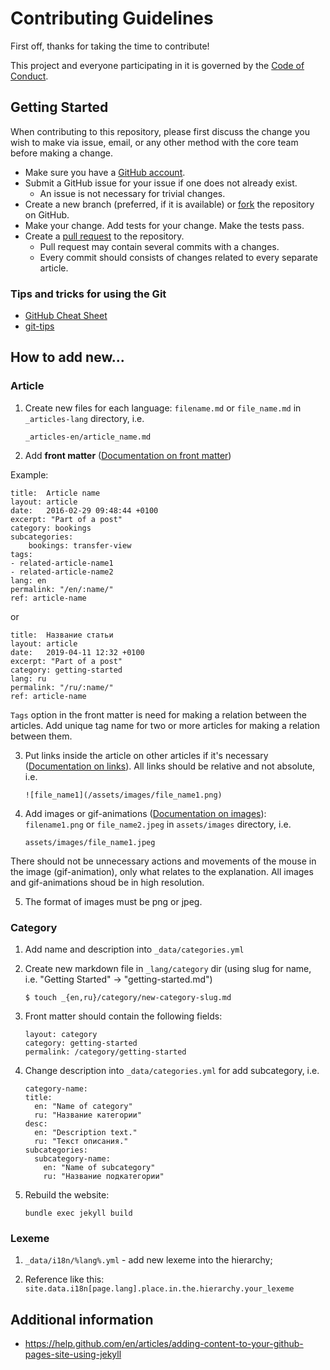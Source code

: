 # Contributing Guidelines

First off, thanks for taking the time to contribute!

This project and everyone participating in it is governed by the [Code of Conduct](CODE_OF_CONDUCT.md).

## Getting Started

When contributing to this repository, please first discuss the change you wish to make via issue, email, or any other method with the core team before making a change.

- Make sure you have a [GitHub account](https://github.com/login).
- Submit a GitHub issue for your issue if one does not already exist.
  - An issue is not necessary for trivial changes.
- Create a new branch (preferred, if it is available) or [fork](https://help.github.com/en/articles/working-with-forks) the repository on GitHub.
- Make your change. Add tests for your change. Make the tests pass.
- Create a [pull request](https://help.github.com/en/articles/creating-a-pull-request-from-a-fork) to the repository.
  - Pull request may contain several commits with a changes.
  - Every commit should consists of changes related to every separate article.

### Tips and tricks for using the Git

- [GitHub Cheat Sheet](https://github.com/tiimgreen/github-cheat-sheet)
- [git-tips](https://github.com/git-tips/tips)

## How to add new...

### Article

1. Create new files for each language: `filename.md` or `file_name.md` in `_articles-lang` directory, i.e.

    ```
    _articles-en/article_name.md
    ```

2. Add **front matter** ([Documentation on front matter](https://jekyllrb.com/docs/front-matter/))

Example:

```
title:  Article name
layout: article
date:   2016-02-29 09:48:44 +0100
excerpt: "Part of a post"
category: bookings
subcategories:
	bookings: transfer-view
tags:
- related-article-name1
- related-article-name2
lang: en
permalink: "/en/:name/"
ref: article-name
```

or

```
title:  Название статьи
layout: article
date:   2019-04-11 12:32 +0100
excerpt: "Part of a post"
category: getting-started
lang: ru
permalink: "/ru/:name/"
ref: article-name
```

`Tags` option in the front matter is need for making a relation between the articles. Add unique tag name for two or more articles for making a relation between them.

3. Put links inside the article on other articles if it's necessary ([Documentation on links](https://jekyllrb.com/docs/liquid/tags/#links)). All links should be relative and not absolute, i.e.

    ```
    ![file_name1](/assets/images/file_name1.png)
    ```

4. Add images or gif-animations ([Documentation on images](https://jekyllrb.com/docs/posts/#including-images-and-resources)): `filename1.png` or `file_name2.jpeg` in `assets/images` directory, i.e.

    ```
    assets/images/file_name1.jpeg
    ```

There should not be unnecessary actions and movements of the mouse in the image (gif-animation), only what relates to the explanation. All images and gif-animations shoud be in high resolution.

5. The format of images must be png or jpeg.

### Category

1. Add name and description into `_data/categories.yml`

2. Create new markdown file in `_lang/category` dir (using slug for name, i.e. "Getting Started" -> "getting-started.md")

    ```
    $ touch _{en,ru}/category/new-category-slug.md
    ```

3. Front matter should contain the following fields:
    ```
    layout: category
    category: getting-started
    permalink: /category/getting-started
    ```

4. Change description into `_data/categories.yml` for add subcategory, i.e.
    ```
   category-name:
    title:
      en: "Name of category"
      ru: "Название категории"
    desc:
      en: "Description text."
      ru: "Текст описания."
    subcategories:
      subcategory-name:
        en: "Name of subcategory"
        ru: "Название подкатегории"
    ```

5. Rebuild the website:
    ```
    bundle exec jekyll build
    ```

### Lexeme

1. `_data/i18n/%lang%.yml` - add new lexeme into the hierarchy;

2. Reference like this: `site.data.i18n[page.lang].place.in.the.hierarchy.your_lexeme`

## Additional information

- https://help.github.com/en/articles/adding-content-to-your-github-pages-site-using-jekyll
